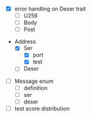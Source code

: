 - [x] error handling on Deser trait
  - [ ] U256
  - [ ] Body
  - [ ] Post
- Address
  - [x] Ser
    - [x] port
    - [x] test
  - [ ] Deser
- [ ] Message enum
  - [ ] definition
  - [ ] ser
  - [ ] deser

- [ ] test score distribution
